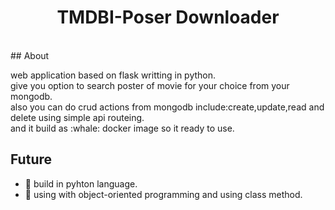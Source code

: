 <div align="center">  
  <h1> TMDBI-Poser Downloader</h1>
</div>

<br>
## About
<p>
  web application based on flask writting in python.<br/>
  give you option to search poster of movie for your choice from your mongodb.<br/>
  also you can do crud actions from mongodb include:create,update,read and delete using simple api routeing.<br/>
  and it build as :whale: docker image so it ready to use.<br/>
</p>
 
 ## Future
 * :rocket: build in pyhton language.
 * :rocket: using with object-oriented programming and using class method.
 
 
